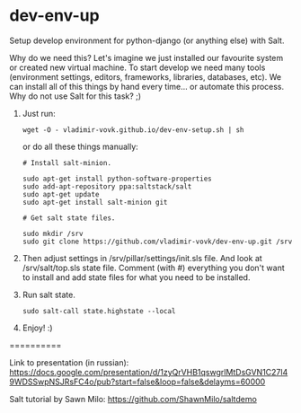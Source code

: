 dev-env-up
==========

Setup develop environment for python-django (or anything else) with Salt.

Why do we need this? Let's imagine we just installed our favourite system or
created new virtual machine. To start develop we need many tools (environment
settings, editors, frameworks, libraries, databases, etc).
We can install all of this things by hand every time... or automate this process.
Why do not use Salt for this task? ;)

1. Just run:

   ```
   wget -O - vladimir-vovk.github.io/dev-env-setup.sh | sh
   ```

   or do all these things manually:

   ```
   # Install salt-minion.

   sudo apt-get install python-software-properties
   sudo add-apt-repository ppa:saltstack/salt
   sudo apt-get update
   sudo apt-get install salt-minion git

   # Get salt state files.

   sudo mkdir /srv
   sudo git clone https://github.com/vladimir-vovk/dev-env-up.git /srv
   ```

2. Then adjust settings in /srv/pillar/settings/init.sls file. And look at
   /srv/salt/top.sls state file. Comment (with #) everything you don't want to
   install and add state files for what you need to be installed.

3. Run salt state.
   ```
   sudo salt-call state.highstate --local
   ```

4. Enjoy! :)

==========

Link to presentation (in russian): 
https://docs.google.com/presentation/d/1zyQrVHB1qswgrlMtDsGVN1C27l49WDSSwpNSJRsFC4o/pub?start=false&loop=false&delayms=60000

Salt tutorial by Sawn Milo: 
https://github.com/ShawnMilo/saltdemo

